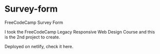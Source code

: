 # Survey-form

FreeCodeCamp Survey Form

I took the FreeCodeCamp Legacy Responsive Web Design Course and this is the 2nd project to create.

Deployed on netlify, check it here.

